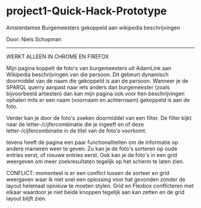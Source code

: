 # project1-Quick-Hack-Prototype

Amsterdamse Burgemeesters gekoppeld aan wikipedia beschrijvingen

Door: Niels Schopman
______________________________________________________________________________________________________________________________

WERKT ALLEEN IN CHROME EN FIREFOX

Mijn pagina koppelt de foto's van burgemeesters uit AdamLink aan Wikipedia beschrijvingen van die persoon. Dit gebeurt dynamisch doormiddel van de naam die gekoppeld is aan de persoon. Wanneer je de SPARQL querry aanpast naar iets anders dan burgemeester (zoals bijvoorbeeld artiesten) dan kan mijn pagina ook voor hen beschrijvingen ophalen mits er een naam (voornaam en achternaam) gekoppeld is aan de foto. 

Verder kan je door de foto's zoeken doormiddel van een filter. De filter kijkt naar de letter-/cijfercombinatie die je ingeeft en of deze letter-/cijfercombinatie in de titel van de foto's voorkomt. 

tevens heeft de pagina een paar functionaliteiten om de informatie op andere manieren weer te geven. Zo kan je de foto's sorteren op oude entries eerst, of nieuwe entries eerst. Ook kan je de foto's in een grid weergeven om meer zoekresultaten tegelijk op het scherm te laten zien. 

CONFLICT: momenteel is er een conflict tussen de sorteer en grid weergaven waar ik niet snel een oplossing voor hat gevonden zonder de layout helemaal opnieuw te moeten stylen. Grid en Flexbox conflicteren met elkaar waardoor je niet beide knoppen tegelijk aan kan zetten en de grid layout blijft zien. 

